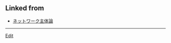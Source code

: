 ## Linked from

* [ネットワーク主体論](ネットワーク主体論.md)


----
[Edit](https://github.com/vitroid/vitroid.github.io/edit/master/MD/2018-10-2加筆.md)

